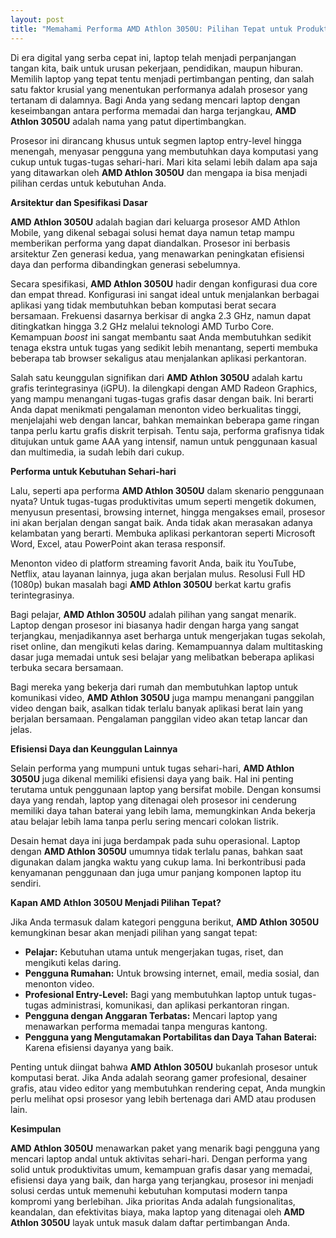 ```yaml
---
layout: post
title: "Memahami Performa AMD Athlon 3050U: Pilihan Tepat untuk Produktivitas Sehari-hari"
---
```


Di era digital yang serba cepat ini, laptop telah menjadi perpanjangan tangan kita, baik untuk urusan pekerjaan, pendidikan, maupun hiburan. Memilih laptop yang tepat tentu menjadi pertimbangan penting, dan salah satu faktor krusial yang menentukan performanya adalah prosesor yang tertanam di dalamnya. Bagi Anda yang sedang mencari laptop dengan keseimbangan antara performa memadai dan harga terjangkau, **AMD Athlon 3050U** adalah nama yang patut dipertimbangkan.

Prosesor ini dirancang khusus untuk segmen laptop entry-level hingga menengah, menyasar pengguna yang membutuhkan daya komputasi yang cukup untuk tugas-tugas sehari-hari. Mari kita selami lebih dalam apa saja yang ditawarkan oleh **AMD Athlon 3050U** dan mengapa ia bisa menjadi pilihan cerdas untuk kebutuhan Anda.

**Arsitektur dan Spesifikasi Dasar**

**AMD Athlon 3050U** adalah bagian dari keluarga prosesor AMD Athlon Mobile, yang dikenal sebagai solusi hemat daya namun tetap mampu memberikan performa yang dapat diandalkan. Prosesor ini berbasis arsitektur Zen generasi kedua, yang menawarkan peningkatan efisiensi daya dan performa dibandingkan generasi sebelumnya.

Secara spesifikasi, **AMD Athlon 3050U** hadir dengan konfigurasi dua core dan empat thread. Konfigurasi ini sangat ideal untuk menjalankan berbagai aplikasi yang tidak membutuhkan beban komputasi berat secara bersamaan. Frekuensi dasarnya berkisar di angka 2.3 GHz, namun dapat ditingkatkan hingga 3.2 GHz melalui teknologi AMD Turbo Core. Kemampuan *boost* ini sangat membantu saat Anda membutuhkan sedikit tenaga ekstra untuk tugas yang sedikit lebih menantang, seperti membuka beberapa tab browser sekaligus atau menjalankan aplikasi perkantoran.

Salah satu keunggulan signifikan dari **AMD Athlon 3050U** adalah kartu grafis terintegrasinya (iGPU). Ia dilengkapi dengan AMD Radeon Graphics, yang mampu menangani tugas-tugas grafis dasar dengan baik. Ini berarti Anda dapat menikmati pengalaman menonton video berkualitas tinggi, menjelajahi web dengan lancar, bahkan memainkan beberapa game ringan tanpa perlu kartu grafis diskrit terpisah. Tentu saja, performa grafisnya tidak ditujukan untuk game AAA yang intensif, namun untuk penggunaan kasual dan multimedia, ia sudah lebih dari cukup.

**Performa untuk Kebutuhan Sehari-hari**

Lalu, seperti apa performa **AMD Athlon 3050U** dalam skenario penggunaan nyata? Untuk tugas-tugas produktivitas umum seperti mengetik dokumen, menyusun presentasi, browsing internet, hingga mengakses email, prosesor ini akan berjalan dengan sangat baik. Anda tidak akan merasakan adanya kelambatan yang berarti. Membuka aplikasi perkantoran seperti Microsoft Word, Excel, atau PowerPoint akan terasa responsif.

Menonton video di platform streaming favorit Anda, baik itu YouTube, Netflix, atau layanan lainnya, juga akan berjalan mulus. Resolusi Full HD (1080p) bukan masalah bagi **AMD Athlon 3050U** berkat kartu grafis terintegrasinya.

Bagi pelajar, **AMD Athlon 3050U** adalah pilihan yang sangat menarik. Laptop dengan prosesor ini biasanya hadir dengan harga yang sangat terjangkau, menjadikannya aset berharga untuk mengerjakan tugas sekolah, riset online, dan mengikuti kelas daring. Kemampuannya dalam multitasking dasar juga memadai untuk sesi belajar yang melibatkan beberapa aplikasi terbuka secara bersamaan.

Bagi mereka yang bekerja dari rumah dan membutuhkan laptop untuk komunikasi video, **AMD Athlon 3050U** juga mampu menangani panggilan video dengan baik, asalkan tidak terlalu banyak aplikasi berat lain yang berjalan bersamaan. Pengalaman panggilan video akan tetap lancar dan jelas.

**Efisiensi Daya dan Keunggulan Lainnya**

Selain performa yang mumpuni untuk tugas sehari-hari, **AMD Athlon 3050U** juga dikenal memiliki efisiensi daya yang baik. Hal ini penting terutama untuk penggunaan laptop yang bersifat mobile. Dengan konsumsi daya yang rendah, laptop yang ditenagai oleh prosesor ini cenderung memiliki daya tahan baterai yang lebih lama, memungkinkan Anda bekerja atau belajar lebih lama tanpa perlu sering mencari colokan listrik.

Desain hemat daya ini juga berdampak pada suhu operasional. Laptop dengan **AMD Athlon 3050U** umumnya tidak terlalu panas, bahkan saat digunakan dalam jangka waktu yang cukup lama. Ini berkontribusi pada kenyamanan penggunaan dan juga umur panjang komponen laptop itu sendiri.

**Kapan AMD Athlon 3050U Menjadi Pilihan Tepat?**

Jika Anda termasuk dalam kategori pengguna berikut, **AMD Athlon 3050U** kemungkinan besar akan menjadi pilihan yang sangat tepat:

*   **Pelajar:** Kebutuhan utama untuk mengerjakan tugas, riset, dan mengikuti kelas daring.
*   **Pengguna Rumahan:** Untuk browsing internet, email, media sosial, dan menonton video.
*   **Profesional Entry-Level:** Bagi yang membutuhkan laptop untuk tugas-tugas administrasi, komunikasi, dan aplikasi perkantoran ringan.
*   **Pengguna dengan Anggaran Terbatas:** Mencari laptop yang menawarkan performa memadai tanpa menguras kantong.
*   **Pengguna yang Mengutamakan Portabilitas dan Daya Tahan Baterai:** Karena efisiensi dayanya yang baik.

Penting untuk diingat bahwa **AMD Athlon 3050U** bukanlah prosesor untuk komputasi berat. Jika Anda adalah seorang gamer profesional, desainer grafis, atau video editor yang membutuhkan rendering cepat, Anda mungkin perlu melihat opsi prosesor yang lebih bertenaga dari AMD atau produsen lain.

**Kesimpulan**

**AMD Athlon 3050U** menawarkan paket yang menarik bagi pengguna yang mencari laptop andal untuk aktivitas sehari-hari. Dengan performa yang solid untuk produktivitas umum, kemampuan grafis dasar yang memadai, efisiensi daya yang baik, dan harga yang terjangkau, prosesor ini menjadi solusi cerdas untuk memenuhi kebutuhan komputasi modern tanpa kompromi yang berlebihan. Jika prioritas Anda adalah fungsionalitas, keandalan, dan efektivitas biaya, maka laptop yang ditenagai oleh **AMD Athlon 3050U** layak untuk masuk dalam daftar pertimbangan Anda.
